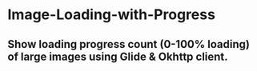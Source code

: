 # Image-Loading-with-Progress

## Show loading progress count (0-100% loading) of large images using Glide & Okhttp client.
